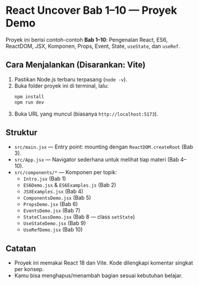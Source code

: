 # React Uncover Bab 1–10 — Proyek Demo
Proyek ini berisi contoh-contoh **Bab 1–10**: Pengenalan React, ES6, ReactDOM, JSX, Komponen, Props, Event, State, `useState`, dan `useRef`.

## Cara Menjalankan (Disarankan: Vite)
1. Pastikan Node.js terbaru terpasang (`node -v`).
2. Buka folder proyek ini di terminal, lalu:
   ```bash
   npm install
   npm run dev
   ```
3. Buka URL yang muncul (biasanya `http://localhost:5173`).

## Struktur
- `src/main.jsx` — Entry point: mounting dengan `ReactDOM.createRoot` (Bab 3).
- `src/App.jsx` — Navigator sederhana untuk melihat tiap materi (Bab 4–10).
- `src/components/*` — Komponen per topik:
  - `Intro.jsx` (Bab 1)
  - `ES6Demo.jsx` & `ES6Examples.js` (Bab 2)
  - `JSXExamples.jsx` (Bab 4)
  - `ComponentsDemo.jsx` (Bab 5)
  - `PropsDemo.jsx` (Bab 6)
  - `EventsDemo.jsx` (Bab 7)
  - `StateClassDemo.jsx` (Bab 8 — class `setState`)
  - `UseStateDemo.jsx` (Bab 9)
  - `UseRefDemo.jsx` (Bab 10)

## Catatan
- Proyek ini memakai React 18 dan Vite. Kode dilengkapi komentar singkat per konsep.
- Kamu bisa menghapus/menambah bagian sesuai kebutuhan belajar.